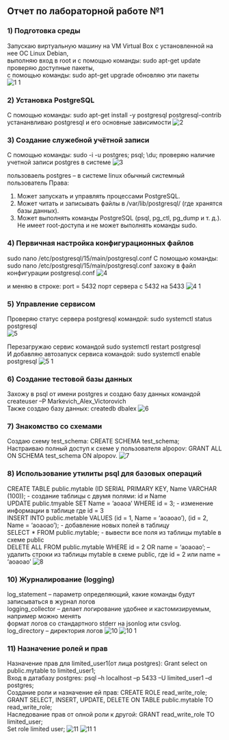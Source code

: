 ## Отчет по лабораторной работе №1 

### 1) Подготовка среды 
Запускаю виртуальную машину на VM Virtual Box c установленной на нее ОС Linux Debian,\
выполняю вход в root и с помощью команды: sudo apt-get update проверяю доступные пакеты,\
с помощью команды: sudo apt-get upgrade обновляю эти пакеты\
![1 1](https://github.com/user-attachments/assets/1e655274-bbb6-49a9-9328-7f4035be95b8)



### 2) Установка PostgreSQL
С помощью команды: sudo apt-get install -y postgresql postgresql-contrib устананвливаю postgresql и его основные зависимости
![2](https://github.com/user-attachments/assets/ae25e5d5-da14-4cc6-bc90-ee8434f6d12d)

### 3) Создание служебной учётной записи
С помощью команды: sudo -i -u postgres;
psql;
\du;
 проверяю наличие учетной записи postgres в системе
 ![3](https://github.com/user-attachments/assets/7d6858b4-08e6-4350-a856-2760be63a6af)


пользоваель postgres – в системе linux обычный системный пользователь
Права:
1.	Может запускать и управлять процессами PostgreSQL. 
2.	Может читать и записывать файлы в /var/lib/postgresql/ (где хранятся базы данных).
3.	Может выполнять команды PostgreSQL (psql, pg_ctl, pg_dump и т. д.). Не имеет root-доступа и не может выполнять команды sudo.

### 4) Первичная настройка конфигурационных файлов 
sudo nano /etc/postgresql/15/main/postgresql.conf
С помощью команды: sudo nano /etc/postgresql/15/main/postgresql.conf захожу в файл конфигурации postgresql.conf
![4](https://github.com/user-attachments/assets/21930b0f-9a44-47ce-a43a-ce551a6394e6)

и меняю в строке: port = 5432 порт сервера с 5432 на 5433
![4 1](https://github.com/user-attachments/assets/1f980f0c-33aa-41ee-a7be-a56b7b2745d1)


### 5) Управление сервисом 
Проверяю статус сервера postgresql командой: sudo systemctl status postgresql \
![5](https://github.com/user-attachments/assets/b4a82acd-ea7a-43c0-ba92-c8a171ff49ca)

Перезагружаю сервис командой sudo systemctl restart postgresql \
И добавляю автозапуск сервиса командой: sudo systemctl enable postgresql 
![5 1](https://github.com/user-attachments/assets/fb5e6482-26ac-4805-bb39-1c6074a99ec8)


### 6) Создание тестовой базы данных 
Захожу в psql от имени postgres и создаю базу данных командой createuser –P Markevich_Alex_Victorovich \
Также создаю базу данных: createdb dbalex
![6](https://github.com/user-attachments/assets/c296b5d8-c101-4fc7-993f-3a7e5c8afceb)

### 7) Знакомство со схемами 
Создаю схему test_schema: CREATE SCHEMA test_schema; \
Настраиваю полный доступ к схеме у пользователя alpopov: GRANT ALL ON SCHEMA test_schema ON alpopov.
![7](https://github.com/user-attachments/assets/40a8e85e-10b9-4e88-b2b2-19c6a5a0380c)

### 8) Использование утилиты psql для базовых операций 
CREATE TABLE public.mytable (ID SERIAL PRIMARY KEY, Name VARCHAR (100)); - создание таблицы с двумя полями: id и Name \
UPDATE public.tmyable SET Name = ’aoaoa’ WHERE id = 3; - изменение информации в таблице где id = 3 \
INSERT INTO public.metable VALUES (id = 1, Name = ‘aoaoao’), (id = 2, Name = ‘aoaoao’); - добавление новых полей в таблицу \
SELECT * FROM public.mytable; - вывести все поля из таблицы mytable в схеме public \
DELETE ALL FROM public.mytable WHERE id = 2 OR name = ‘aoaoao’; – удалить строки из таблицы mytable  в схеме public, где id = 2 или name = ‘aoaoao’
![8](https://github.com/user-attachments/assets/46f648f8-85d4-4763-94b7-1e45cd6b111b)


### 10)  Журналирование (logging)
log_statement – параметр определяющий, какие команды будут записываться в журнал логов\
logging_collector – делает логирование удобнее и кастомизируемым, например можно менять\
формат логов со стандартного stderr на jsonlog или csvlog.\
log_directory – директория логов
![10](https://github.com/user-attachments/assets/858356ec-816f-4643-92f7-3ee632ef14f2)
![10 1](https://github.com/user-attachments/assets/0bf233cc-4ab4-41fc-88bd-9d3fe388d220)


### 11)  Назначение ролей и прав
Назначение прав для limited_user1(от лица postgres): Grant select on public.mytable to limited_user1;\
Вход в датабазу postgres: psql –h localhost –p 5433 –U limited_user1 –d postgres;\
Создание роли и назначение ей прав: CREATE ROLE read_write_role;\
GRANT SELECT, INSERT, UPDATE, DELETE ON TABLE public.mytable TO read_write_role;\
Наследование прав от олной роли к другой: GRANT read_write_role TO limited_user;\
Set role limited user;
![11](https://github.com/user-attachments/assets/20fd06c0-6c7d-470c-8e6c-c580c7b5a7f5)
![11 1](https://github.com/user-attachments/assets/78b614c1-8272-4488-8cf3-b18e6ae40fd7)

